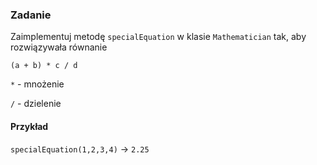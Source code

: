 ### Zadanie

Zaimplementuj metodę `specialEquation` w klasie `Mathematician`
tak, aby rozwiązywała równanie 

```(a + b) * c / d```

`*` - mnożenie

`/` - dzielenie

#### Przykład

`specialEquation(1,2,3,4)` -> `2.25`